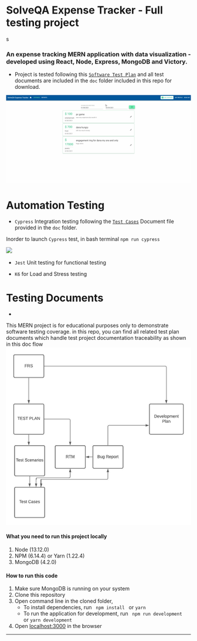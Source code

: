 # SolveQA Expense Tracker - Full testing project
s
### An expense tracking MERN application with data visualization - developed using React, Node, Express, MongoDB and Victory.

* Project is tested following this [`Software Test Plan`](https://github.com/orensrauch/solveqa-expense-tracker/raw/main/doc/Expense-Tracker-Test-Plan.docx) and all test documents are included in the `doc` folder included in this repo for download.

![](https://github.com/orensrauch/solveqa-expense-tracker/blob/main/client/assets/githubAssets/ExpenseTracker1.gif?raw=true)

# Automation Testing

* `Cypress` Integration testing following the [`Test Cases`](https://github.com/orensrauch/solveqa-expense-tracker/tree/main/doc) Document file provided in the `doc` folder.

Inorder to launch `Cypress` test, in bash terminal `npm run cypress`

![](https://github.com/orensrauch/solveqa-expense-tracker/blob/main/client/assets/githubAssets/solveqa-cypress-demo.gif=100x100)

* `Jest` Unit testing for functional testing

* `K6` for Load and Stress testing

# Testing Documents
*
This MERN project is for educational purposes only to demonstrate software testing coverage.
in this repo, you can find all related test plan documents which handle test project documentation traceability as shown in this doc flow
![](https://github.com/orensrauch/solveqa-expense-tracker/blob/main/doc/DocumentsDiagram.jpeg?raw=true)



#### What you need to run this project locally
1. Node (13.12.0)
2. NPM (6.14.4) or Yarn (1.22.4)
3. MongoDB (4.2.0)

####  How to run this code
1. Make sure MongoDB is running on your system
2. Clone this repository
3. Open command line in the cloned folder,
   - To install dependencies, run ```  npm install  ``` or ``` yarn ```
   - To run the application for development, run ```  npm run development  ``` or ``` yarn development ```
4. Open [localhost:3000](http://localhost:3000/) in the browser
----
